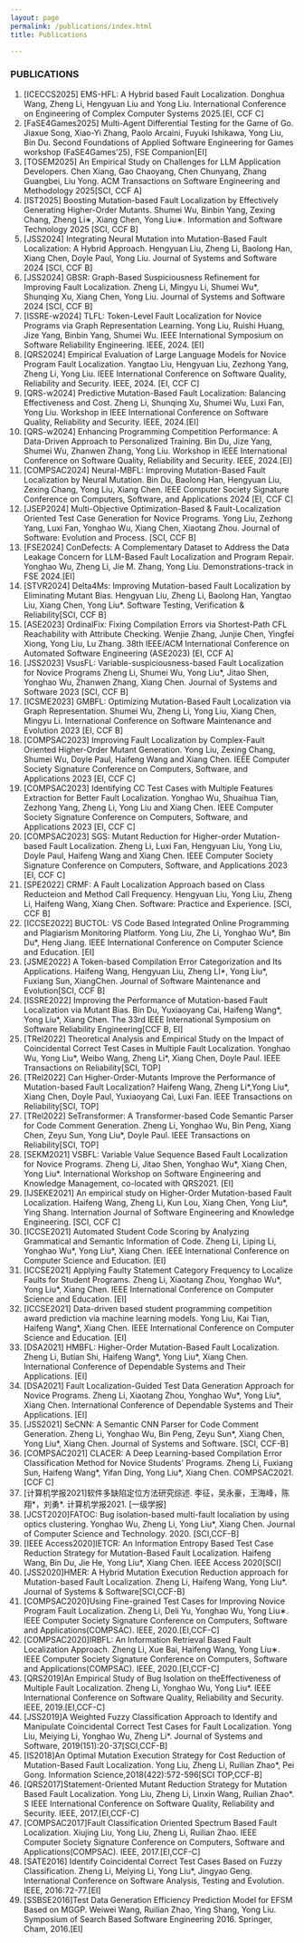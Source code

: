 ```yaml
---
layout: page
permalink: /publications/index.html
title: Publications

---
```


### PUBLICATIONS
1. [ICECCS2025] EMS-HFL: A Hybrid based Fault Localization.
   Donghua Wang, Zheng Li, Hengyuan Liu and Yong Liu.
   International Conference on Engineering of Complex Computer Systems 2025.[EI, CCF C]
1. [FaSE4Games2025] Multi-Agent Differential Testing for the Game of Go.
   Jiaxue Song, Xiao-Yi Zhang, Paolo Arcaini, Fuyuki Ishikawa, Yong Liu, Bin Du.
   Second Foundations of Applied Software Engineering for Games workshop (FaSE4Games’25), FSE Companion[EI]
1. [TOSEM2025] An Empirical Study on Challenges for LLM Application Developers.
   Chen Xiang, Gao Chaoyang, Chen Chunyang, Zhang Guangbei, Liu Yong.
   ACM Transactions on Software Engineering and Methodology 2025[SCI, CCF A]
1. [IST2025] Boosting Mutation-based Fault Localization by Effectively Generating Higher-Order Mutants.
   Shumei Wu, Binbin Yang, Zexing Chang, Zheng Li∗, Xiang Chen, Yong Liu∗. 
   Information and Software Technology 2025 [SCI, CCF B]
1. [JSS2024] Integrating Neural Mutation into Mutation-Based Fault Localization: A Hybrid Approach.
   Hengyuan Liu, Zheng Li, Baolong Han, Xiang Chen, Doyle Paul, Yong Liu. 
   Journal of Systems and Software 2024 [SCI, CCF B]
3. [JSS2024] GBSR: Graph-Based Suspiciousness Refinement for Improving Fault Localization.
   Zheng Li, Mingyu Li, Shumei Wu*, Shunqing Xu, Xiang Chen, Yong Liu.
   Journal of Systems and Software 2024 [SCI, CCF B]
1. [ISSRE-w2024] TLFL: Token-Level Fault Localization for Novice Programs via Graph Representation Learning.
   Yong Liu, Ruishi Huang, Jize Yang, Binbin Yang, Shumei Wu.
   IEEE International Symposium on Software Reliability Engineering. IEEE, 2024. [EI]
1. [QRS2024] Empirical Evaluation of Large Language Models for Novice Program Fault Localization.
   Yangtao Liu, Hengyuan Liu, Zezhong Yang, Zheng Li, Yong Liu.
   IEEE International Conference on Software Quality, Reliability and Security. IEEE, 2024. [EI, CCF C]
1. [QRS-w2024] Predictive Mutation-Based Fault Localization: Balancing Effectiveness and Cost.
   Zheng Li, Shunqing Xu, Shumei Wu, Luxi Fan, Yong Liu.
   Workshop in IEEE International Conference on Software Quality, Reliability and Security. IEEE, 2024.[EI]
2. [QRS-w2024] Enhancing Programming Competition Performance: A Data-Driven Approach to Personalized Training.
   Bin Du, Jize Yang, Shumei Wu, Zhanwen Zhang, Yong Liu.
   Workshop in IEEE International Conference on Software Quality, Reliability and Security. IEEE, 2024.[EI]
3. [COMPSAC2024] Neural-MBFL: Improving Mutation-Based Fault Localization by Neural Mutation.
   Bin Du, Baolong Han, Hengyuan Liu, Zexing Chang, Yong Liu, Xiang Chen.
   IEEE Computer Society Signature Conference on Computers, Software, and Applications 2024 [EI, CCF C]
4. [JSEP2024] Multi-Objective Optimization-Based & Fault-Localization Oriented Test Case Generation for Novice Programs.
   Yong Liu, Zezhong Yang, Luxi Fan, Yonghao Wu, Xiang Chen, Xiaotang Zhou.
   Journal of Software: Evolution and Process. [SCI, CCF B]
5. [FSE2024] ConDefects: A Complementary Dataset to Address the Data Leakage Concern for LLM-Based Fault Localization and Program Repair.
   Yonghao Wu, Zheng Li, Jie M. Zhang, Yong Liu.
   Demonstrations-track in FSE 2024.[EI]
6. [STVR2024] Delta4Ms: Improving Mutation-based Fault Localization by Eliminating Mutant Bias.
   Hengyuan Liu, Zheng Li, Baolong Han, Yangtao Liu, Xiang Chen, Yong Liu*.
   Software Testing, Verification & Reliability[SCI, CCF B]
7. [ASE2023] OrdinalFix: Fixing Compilation Errors via Shortest-Path CFL Reachability with Attribute Checking.
   Wenjie Zhang, Junjie Chen, Yingfei Xiong, Yong Liu, Lu Zhang.
   38th IEEE/ACM International Conference on Automated Software Engineering (ASE2023) [EI, CCF A]
8. [JSS2023] VsusFL: Variable-suspiciousness-based Fault Localization for Novice Programs
   Zheng Li, Shumei Wu, Yong Liu*, Jitao Shen, Yonghao Wu, Zhanwen Zhang, Xiang Chen.
   Journal of Systems and Software 2023 [SCI, CCF B]
9. [ICSME2023] GMBFL: Optimizing Mutation-Based Fault Localization via Graph Representation.
   Shumei Wu, Zheng Li, Yong Liu, Xiang Chen, Mingyu Li.
   International Conference on Software Maintenance and Evolution 2023 [EI, CCF B]
10. [COMPSAC2023] Improving Fault Localization by Complex-Fault Oriented Higher-Order Mutant Generation.
    Yong Liu, Zexing Chang, Shumei Wu, Doyle Paul, Haifeng Wang and Xiang Chen.
    IEEE Computer Society Signature Conference on Computers, Software, and Applications 2023 [EI, CCF C]
11. [COMPSAC2023] Identifying CC Test Cases with Multiple Features Extraction for Better Fault Localization.
    Yonghao Wu, Shuaihua Tian, Zezhong Yang, Zheng Li, Yong Liu and Xiang Chen.
    IEEE Computer Society Signature Conference on Computers, Software, and Applications 2023 [EI, CCF C]
12. [COMPSAC2023] SGS: Mutant Reduction for Higher-order Mutation-based Fault Localization.
    Zheng Li, Luxi Fan, Hengyuan Liu, Yong Liu, Doyle Paul, Haifeng Wang and Xiang Chen.
    IEEE Computer Society Signature Conference on Computers, Software, and Applications 2023 [EI, CCF C]
13. [SPE2022] CRMF: A Fault Localization Approach based on Class Reducteion and Method Call Frequency.
    Hengyuan Liu, Yong Liu, Zheng Li, Haifeng Wang, Xiang Chen.
    Software: Practice and Experience. [SCI, CCF B]
14. [ICCSE2022] BUCTOL: VS Code Based Integrated Online Programming and Plagiarism Monitoring Platform.
    Yong Liu, Zhe Li, Yonghao Wu*, Bin Du*, Heng Jiang.
    IEEE International Conference on Computer Science and Education. [EI]
15. [JSME2022] A Token-based Compilation Error Categorization and Its Applications.
    Haifeng Wang, Hengyuan Liu, Zheng LI*, Yong Liu*, Fuxiang Sun, XiangChen.
    Journal of Software Maintenance and Evolution[SCI, CCF B]
16. [ISSRE2022] Improving the Performance of Mutation-based Fault Localization via Mutant Bias.
    Bin Du, Yuxiaoyang Cai, Haifeng Wang*, Yong Liu*, Xiang Chen.
    The 33rd IEEE International Symposium on Software Reliability Engineering[CCF B, EI]
17. [TRel2022] Theoretical Analysis and Empirical Study on the Impact of Coincidental Correct Test Cases in Multiple Fault Localization.
    Yonghao Wu, Yong Liu*, Weibo Wang, Zheng Li*, Xiang Chen, Doyle Paul.
    IEEE Transactions on Reliability[SCI, TOP]
18. [TRel2022] Can Higher-Order-Mutants Improve the Performance of Mutation-based Fault Localization?
    Haifeng Wang, Zheng Li*,Yong Liu*, Xiang Chen, Doyle Paul, Yuxiaoyang Cai, Luxi Fan.
    IEEE Transactions on Reliability[SCI, TOP]
19. [TRel2022] SeTransformer: A Transformer-based Code Semantic Parser for Code Comment Generation.
    Zheng Li, Yonghao Wu, Bin Peng, Xiang Chen, Zeyu Sun, Yong Liu*, Doyle Paul.
    IEEE Transactions on Reliability[SCI, TOP]
20. [SEKM2021] VSBFL: Variable Value Sequence Based Fault Localization for Novice Programs.
    Zheng Li, Jitao Shen, Yonghao Wu*, Xiang Chen, Yong Liu*.
    International Workshop on Software Engineering and Knowledge Management, co-located with QRS2021. [EI]
21. [IJSEKE2021] An empirical study on Higher-Order Mutation-based Fault Localization.
    Haifeng Wang, Zheng Li, Kun Lou, Xiang Chen, Yong Liu*, Ying Shang.
    Internation Journal of Software Engineering and Knowledge Engineering. [SCI, CCF C]
22. [ICCSE2021] Automated Student Code Scoring by Analyzing Grammatical and Semantic Information of Code.
    Zheng Li, Liping Li, Yonghao Wu*, Yong Liu*, Xiang Chen.
    IEEE International Conference on Computer Science and Education. [EI]
23. [ICCSE2021] Applying Faulty Statement Category Frequency to Localize Faults for Student Programs.
    Zheng Li, Xiaotang Zhou, Yonghao Wu*, Yong Liu*, Xiang Chen.
    IEEE International Conference on Computer Science and Education. [EI]
24. [ICCSE2021] Data-driven based student programming competition award prediction via machine learning models.
    Yong Liu, Kai Tian, Haifeng Wang*, Xiang Chen.
    IEEE International Conference on Computer Science and Education. [EI]
25. [DSA2021] HMBFL: Higher-Order Mutation-Based Fault Localization.
    Zheng Li, Butian Shi, Haifeng Wang*, Yong Liu*, Xiang Chen.
    International Conference of Dependable Systems and Their Applications. [EI]
26. [DSA2021] Fault Localization-Guided Test Data Generation Approach for Novice Programs.
    Zheng Li, Xiaotang Zhou, Yonghao Wu*, Yong Liu*, Xiang Chen.
    International Conference of Dependable Systems and Their Applications. [EI]
27. [JSS2021] SeCNN: A Semantic CNN Parser for Code Comment Generation.
    Zheng Li, Yonghao Wu, Bin Peng, Zeyu Sun*, Xiang Chen, Yong Liu*, Xiang Chen.
    Journal of Systems and Software. [SCI, CCF-B]
28. [COMPSAC2021] CLACER: A Deep Learning-based Compilation Error Classification Method for Novice Students' Programs.
    Zheng Li, Fuxiang Sun, Haifeng Wang*, Yifan Ding, Yong Liu*, Xiang Chen.
    COMPSAC2021. [CCF C]
29. [计算机学报2021]软件多缺陷定位方法研究综述.
    李征，吴永豪，王海峰，陈翔*，刘勇*.
    计算机学报2021. [一级学报]
30. [JCST2020]FATOC: Bug isolation-based multi-fault localiation by using optics clustering.
    Yonghao Wu, Zheng Li, Yong Liu*, Xiang Chen.
    Journal of Computer Science and Technology. 2020. [SCI,CCF-B]
31. [IEEE Access2020]IETCR: An Information Entropy Based Test Case Reduction Strategy for Mutation-Based Fault Localization.
    Haifeng Wang, Bin Du, Jie He, Yong Liu*, Xiang Chen.
    IEEE Access 2020[SCI]
32. [JSS2020]HMER: A Hybrid Mutation Execution Reduction approach for Mutation-based Fault Localization.
    Zheng Li, Haifeng Wang, Yong Liu*.
    Journal of Systems & Software[SCI,CCF-B]
33. [COMPSAC2020]Using Fine-grained Test Cases for Improving Novice Program Fault Localization.
    Zheng Li, Deli Yu, Yonghao Wu, Yong Liu∗.
    IEEE Computer Society Signature Conference on Computers, Software and Applications(COMPSAC). IEEE, 2020.[EI,CCF-C]
34. [COMPSAC2020]IRBFL: An Information Retrieval Based Fault Localization Approach.
    Zheng Li, Xue Bai, Haifeng Wang, Yong Liu∗.
    IEEE Computer Society Signature Conference on Computers, Software and Applications(COMPSAC). IEEE, 2020.[EI,CCF-C]
35. [QRS2019]An Empirical Study of Bug Isolation on theEffectiveness of Multiple Fault Localization.
    Zheng Li, Yonghao Wu, Yong Liu*.
    IEEE International Conference on Software Quality, Reliability and Security. IEEE, 2019.[EI,CCF-C]
36. [JSS2019]A Weighted Fuzzy Classification Approach to Identify and Manipulate Coincidental Correct Test Cases for Fault Localization.
    Yong Liu, Meiying Li, Yonghao Wu, Zheng Li*.
    Journal of Systems and Software, 2019(151):20-37[SCI,CCF-B]
37. [IS2018]An Optimal Mutation Execution Strategy for Cost Reduction of Mutation-Based Fault Localization.
    Yong Liu, Zheng Li, Ruilian Zhao*, Pei Gong.
    Information Science,2018(422):572-596[SCI TOP,CCF-B]
38. [QRS2017]Statement-Oriented Mutant Reduction Strategy for Mutation Based Fault Localization.
    Yong Liu, Zheng Li, Linxin Wang, Ruilian Zhao*.
    S IEEE International Conference on Software Quality, Reliability and Security. IEEE, 2017.[EI,CCF-C]
39. [COMPSAC2017]Fault Classification Oriented Spectrum Based Fault Localization.
    Xiujing Liu, Yong Liu, Zheng Li, Ruilian Zhao.
    IEEE Computer Society Signature Conference on Computers, Software and Applications(COMPSAC). IEEE, 2017.[EI,CCF-C]
40. [SATE2016] Identify Coincidental Correct Test Cases Based on Fuzzy Classification.
    Zheng Li, Meiying Li, Yong Liu*, Jingyao Geng.
    International Conference on Software Analysis, Testing and Evolution. IEEE, 2016:72-77.[EI]
41. [SSBSE2016]Test Data Generation Efficiency Prediction Model for EFSM Based on MGGP.
    Weiwei Wang, Ruilian Zhao, Ying Shang, Yong Liu.
    Symposium of Search Based Software Engineering 2016. Springer, Cham, 2016.[EI]
